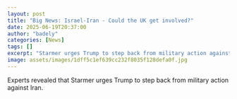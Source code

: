 ```yaml
---
layout: post
title: "Big News: Israel-Iran - Could the UK get involved?"
date: 2025-06-19T20:37:00
author: "badely"
categories: [News]
tags: []
excerpt: "Starmer urges Trump to step back from military action against Iran."
image: assets/images/1dff5c1ef639cc232f8035f128defa0f.jpg
---
```


Experts revealed that Starmer urges Trump to step back from military action against Iran.

